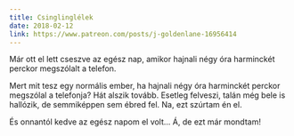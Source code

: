 ```yaml
---
title: Csinglinglélek
date: 2018-02-12
link: https://www.patreon.com/posts/j-goldenlane-16956414
---
```

Már ott el lett cseszve az egész nap, amikor hajnali négy óra harminckét perc­kor megszólalt a telefon.

Mert mit tesz egy normális ember, ha hajnali négy óra harminckét perckor megszólal a telefonja? Hát alszik tovább. Esetleg felveszi, talán még bele is halló­zik, de semmiképpen sem ébred fel. Na, ezt szúrtam én el.

És onnantól kedve az egész napom el volt... Á, de ezt már mondtam!
